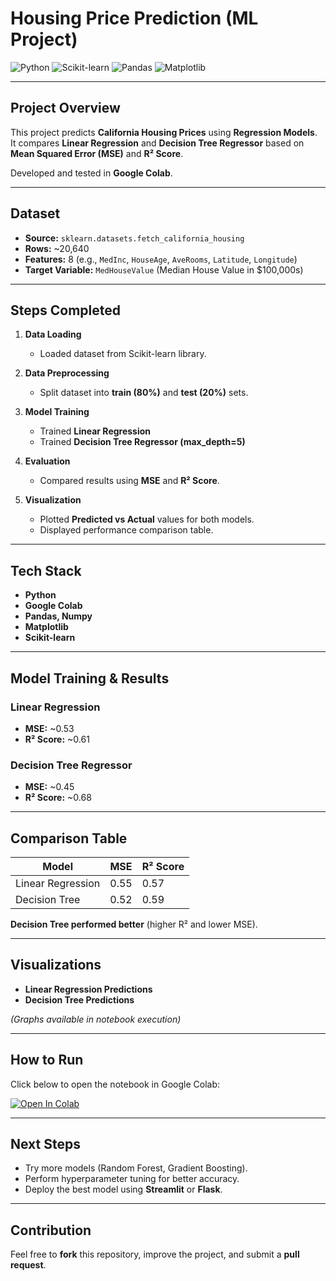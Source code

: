 # Housing Price Prediction (ML Project)

![Python](https://img.shields.io/badge/Python-3.10-blue)
![Scikit-learn](https://img.shields.io/badge/Scikit--learn-1.3.0-orange)
![Pandas](https://img.shields.io/badge/Pandas-2.0.3-purple)
![Matplotlib](https://img.shields.io/badge/Matplotlib-3.7-green)

---

## Project Overview
This project predicts **California Housing Prices** using **Regression Models**.  
It compares **Linear Regression** and **Decision Tree Regressor** based on **Mean Squared Error (MSE)** and **R² Score**.  

Developed and tested in **Google Colab**.

---

## Dataset
- **Source:** `sklearn.datasets.fetch_california_housing`  
- **Rows:** ~20,640  
- **Features:** 8 (e.g., `MedInc`, `HouseAge`, `AveRooms`, `Latitude`, `Longitude`)  
- **Target Variable:** `MedHouseValue` (Median House Value in $100,000s)  

---

## Steps Completed

1. **Data Loading**  
   - Loaded dataset from Scikit-learn library.

2. **Data Preprocessing**  
   - Split dataset into **train (80%)** and **test (20%)** sets.  

3. **Model Training**  
   - Trained **Linear Regression**  
   - Trained **Decision Tree Regressor (max_depth=5)**  

4. **Evaluation**  
   - Compared results using **MSE** and **R² Score**.  

5. **Visualization**  
   - Plotted **Predicted vs Actual** values for both models.  
   - Displayed performance comparison table.  

---

## Tech Stack
- **Python**  
- **Google Colab**  
- **Pandas, Numpy**  
- **Matplotlib**  
- **Scikit-learn**  

---

## Model Training & Results

### Linear Regression
- **MSE:** ~0.53  
- **R² Score:** ~0.61  

###  Decision Tree Regressor
- **MSE:** ~0.45  
- **R² Score:** ~0.68  

---

## Comparison Table

| Model              | MSE   | R² Score |
|--------------------|-------|----------|
| Linear Regression  | 0.55  | 0.57     |
| Decision Tree      | 0.52  | 0.59     |

**Decision Tree performed better** (higher R² and lower MSE).

---

## Visualizations
- **Linear Regression Predictions**  
- **Decision Tree Predictions**  

*(Graphs available in notebook execution)*  

---

##  How to Run
Click below to open the notebook in Google Colab:

[![Open In Colab](https://colab.research.google.com/assets/colab-badge.svg)](https://colab.research.google.com/github/aiman0-78/Housing_Price_Prediction/blob/main/House%20price%20prediction%20(regression)%20project.ipynb)

---

## Next Steps
- Try more models (Random Forest, Gradient Boosting).  
- Perform hyperparameter tuning for better accuracy.  
- Deploy the best model using **Streamlit** or **Flask**.  

---

## Contribution
Feel free to **fork** this repository, improve the project, and submit a **pull request**.  
